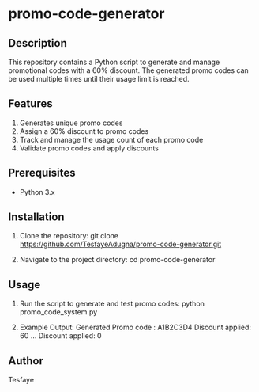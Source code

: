# promo-code-generator

## Description
This repository contains a Python script to generate and manage promotional codes with a 60%
discount. The generated promo codes can be used multiple times until their usage limit is reached.

## Features
1. Generates unique promo codes
2. Assign a 60% discount to promo codes
3. Track and manage the usage count of each promo code
4. Validate promo codes and apply discounts

## Prerequisites
* Python 3.x

## Installation

1. Clone the repository:
    git clone https://github.com/TesfayeAdugna/promo-code-generator.git

2. Navigate to the project directory:
    cd promo-code-generator

## Usage

1. Run the script to generate and test promo codes:
    python promo_code_system.py

2. Example Output:
    Generated Promo code : A1B2C3D4
    Discount applied: 60
    ...
    Discount applied: 0

## Author 
Tesfaye